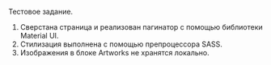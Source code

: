Тестовое задание. 
1. Сверстана страница и реализован пагинатор с помощью библиотеки Material UI.
2. Стилизация выполнена с помощью препроцессора SASS.
3. Изображения в блоке Artworks не хранятся локально. 
